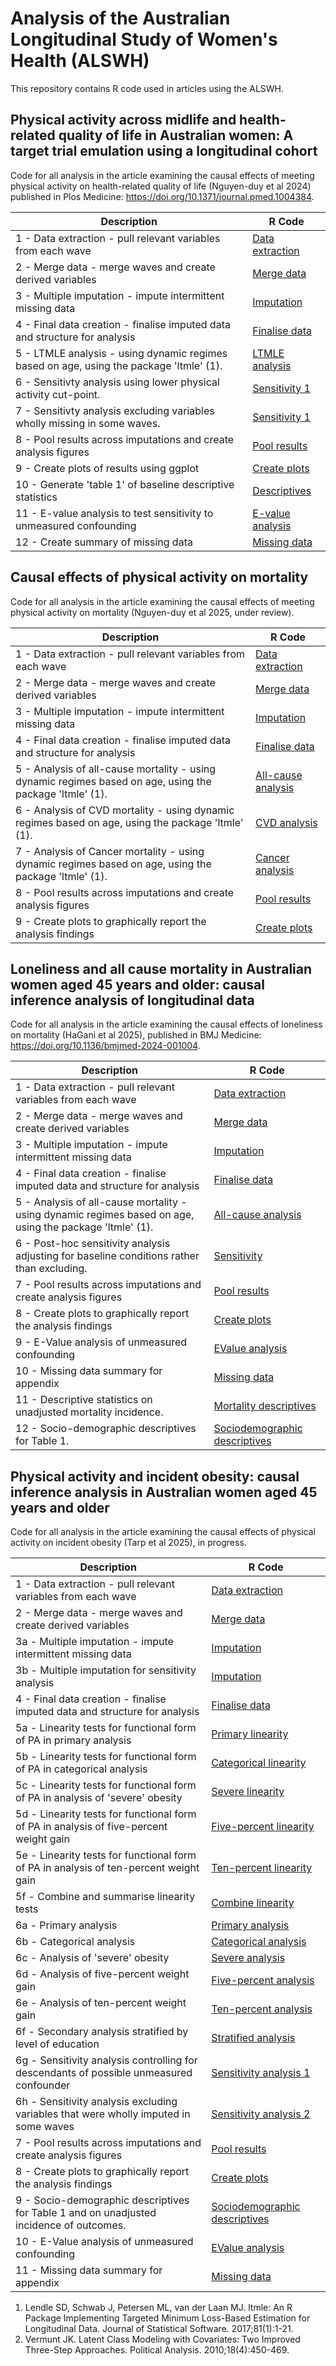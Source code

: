 # Analysis of the Australian Longitudinal Study of Women's Health (ALSWH)

This repository contains R code used in articles using the ALSWH.

## Physical activity across midlife and health-related quality of life in Australian women: A target trial emulation using a longitudinal cohort
Code for all analysis in the article examining the causal effects of meeting physical activity on health-related quality of life (Nguyen-duy et al 2024) published in Plos Medicine: https://doi.org/10.1371/journal.pmed.1004384.

| Description | R Code |
| --- | --- |
| 1 - Data extraction - pull relevant variables from each wave | [Data extraction](Code/2024/1_Data_Extraction.R) |
| 2 - Merge data - merge waves and create derived variables | [Merge data](Code/2024/2_Data_Merge.R) |
| 3 - Multiple imputation - impute intermittent missing data | [Imputation](Code/2024/3_Multiple_Imputation.R) |
| 4 - Final data creation - finalise imputed data and structure for analysis | [Finalise data](Code/2024/4_Data_Finalise.R) |
| 5 - LTMLE analysis - using dynamic regimes based on age, using the package 'ltmle' (1). | [LTMLE analysis](Code/2024/5_Dynamic_Regimes.R) |
| 6 - Sensitivty analysis using lower physical activity cut-point. | [Sensitivity 1](Code/2024/6_Dynamic_Regimes_Sensitivity1.R) |
| 7 - Sensitivty analysis excluding variables wholly missing in some waves. | [Sensitivity 1](Code/2024/7_Dynamic_Regimes_Sensitivity2.R) |
| 8 - Pool results across imputations and create analysis figures | [Pool results](Code/2024/8_Pool_Results.R) |
| 9 - Create plots of results using ggplot | [Create plots](Code/2024/9_Create_Plots.R) |
| 10 - Generate 'table 1' of baseline descriptive statistics | [Descriptives](Code/2024/10_Descriptive_Statistics.R) |
| 11 - E-value analysis to test sensitivity to unmeasured confounding | [E-value analysis](Code/2024/11_EValue_Analysis.R) |
| 12 - Create summary of missing data | [Missing data](Code/2024/12_Missing_data_summary.R) |

## Causal effects of physical activity on mortality
Code for all analysis in the article examining the causal effects of meeting physical activity on mortality (Nguyen-duy et al 2025, under review).

| Description | R Code |
| --- | --- |
| 1 - Data extraction - pull relevant variables from each wave | [Data extraction](Code/2025a/1_Data_Extraction.R) |
| 2 - Merge data - merge waves and create derived variables | [Merge data](Code/2025a/2_Data_Merge.R) |
| 3 - Multiple imputation - impute intermittent missing data | [Imputation](Code/2025a/3_Multiple_Imputation.R) |
| 4 - Final data creation - finalise imputed data and structure for analysis | [Finalise data](Code/2025a/4_Data_Finalise.R) |
| 5 - Analysis of all-cause mortality - using dynamic regimes based on age, using the package 'ltmle' (1). | [All-cause analysis](Code/2025a/5_All_cause_analysis.R) |
| 6 - Analysis of CVD mortality - using dynamic regimes based on age, using the package 'ltmle' (1). | [CVD analysis](Code/2025a/6_CVD_analysis.R) |
| 7 - Analysis of Cancer mortality - using dynamic regimes based on age, using the package 'ltmle' (1). | [Cancer analysis](Code/2025a/7_cancer_analysis.R) |
| 8 - Pool results across imputations and create analysis figures | [Pool results](Code/2025a/8_Pool_Results.R) |
| 9 - Create plots to graphically report the analysis findings | [Create plots](Code/2025a/9_Create_Plots.R) |

## Loneliness and all cause mortality in Australian women aged 45 years and older: causal inference analysis of longitudinal data
Code for all analysis in the article examining the causal effects of loneliness on mortality (HaGani et al 2025), published in BMJ Medicine: https://doi.org/10.1136/bmjmed-2024-001004.

| Description | R Code |
| --- | --- |
| 1 - Data extraction - pull relevant variables from each wave | [Data extraction](Code/2025b/1_ALSWH_Extraction.R) |
| 2 - Merge data - merge waves and create derived variables | [Merge data](Code/2025b/2_Merge_code.R) |
| 3 - Multiple imputation - impute intermittent missing data | [Imputation](Code/2025b/3_Multiple_Imputation.R) |
| 4 - Final data creation - finalise imputed data and structure for analysis | [Finalise data](Code/2025b/4_Data_Finalise.R) |
| 5 - Analysis of all-cause mortality - using dynamic regimes based on age, using the package 'ltmle' (1). | [All-cause analysis](Code/2025b/5_All_cause_analysis.R) |
| 6 - Post-hoc sensitivity analysis adjusting for baseline conditions rather than excluding. | [Sensitivity](Code/2025b/6_Post-hoc_sensitivity.R) |
| 7 - Pool results across imputations and create analysis figures | [Pool results](Code/2025b/7_Pool_Results.R) |
| 8 - Create plots to graphically report the analysis findings | [Create plots](Code/2025b/8_Create_Plots.R) |
| 9 - E-Value analysis of unmeasured confounding | [EValue analysis](Code/2025b/9_EValue_Analysis.R) |
| 10 - Missing data summary for appendix | [Missing data](Code/2025b/10_Missing_data_summary.R) |
| 11 - Descriptive statistics on unadjusted mortality incidence. | [Mortality descriptives](Code/2025b/11_Mortality_descriptives.R) |
| 12 - Socio-demographic descriptives for Table 1. | [Sociodemographic descriptives](Code/2025b/12_Socio_demographics.R) |

## Physical activity and incident obesity: causal inference analysis in Australian women aged 45 years and older
Code for all analysis in the article examining the causal effects of physical activity on incident obesity (Tarp et al 2025), in progress.

| Description | R Code |
| --- | --- |
| 1 - Data extraction - pull relevant variables from each wave | [Data extraction](Code/2025c/1_Data_extraction.R) |
| 2 - Merge data - merge waves and create derived variables | [Merge data](Code/2025c/2_Data_merge.R) |
| 3a - Multiple imputation - impute intermittent missing data | [Imputation](Code/2025c/3a_Multiple_imputation.R) |
| 3b - Multiple imputation for sensitivity analysis | [Imputation](Code/2025c/3b_Multiple_imputation_sensitivity.R) |
| 4 - Final data creation - finalise imputed data and structure for analysis | [Finalise data](Code/2025c/4_Data_finalise.R) |
| 5a - Linearity tests for functional form of PA in primary analysis | [Primary linearity](Code/2025c/5a_Primary_linearity.R) |
| 5b - Linearity tests for functional form of PA in categorical analysis | [Categorical linearity](Code/2025c/5b_Categorical_linearity.R) |
| 5c - Linearity tests for functional form of PA in analysis of 'severe' obesity | [Severe linearity](Code/2025c/5c_Severe_obesity_linearity.R) |
| 5d - Linearity tests for functional form of PA in analysis of five-percent weight gain | [Five-percent linearity](Code/2025c/5d_Five_percent_weight_gain_linearity.R) |
| 5e - Linearity tests for functional form of PA in analysis of ten-percent weight gain | [Ten-percent linearity](Code/2025c/5e_Ten_percent_weight_gain_linearity.R) |
| 5f - Combine and summarise linearity tests | [Combine linearity](Code/2025c/5f_Summarise_linearity_results.R) |
| 6a - Primary analysis | [Primary analysis](Code/2025c/6a_Primary_analysis.R) |
| 6b - Categorical analysis | [Categorical analysis](Code/2025c/6b_Categorical_analysis.R) |
| 6c - Analysis of 'severe' obesity | [Severe analysis](Code/2025c/6c_Severe_obesity_outcome_analysis.R) |
| 6d - Analysis of five-percent weight gain | [Five-percent analysis](Code/2025c/6d_Five_percent_weight_gain_analysis.R) |
| 6e - Analysis of ten-percent weight gain | [Ten-percent analysis](Code/2025c/6e_Ten_percent_weight_gain_analysis.R) |
| 6f - Secondary analysis stratified by level of education | [Stratified analysis](Code/2025c/6f_Secondary_analysis_stratified.R) |
| 6g - Sensitivity analysis controlling for descendants of possible unmeasured confounder | [Sensitivity analysis 1](Code/2025c/6g_Sensitivity_analysis_descendent_adjustment.R) |
| 6h - Sensitivity analysis excluding variables that were wholly imputed in some waves | [Sensitivity analysis 2](Code/2025c/6h_Sensitivity_analysis_excluding_imputed.R) |
| 7 - Pool results across imputations and create analysis figures | [Pool results](Code/2025c/7_Pool_results.R) |
| 8 - Create plots to graphically report the analysis findings | [Create plots](Code/2025c/8_Create_plots.R) |
| 9 - Socio-demographic descriptives for Table 1 and on unadjusted incidence of outcomes. | [Sociodemographic descriptives](Code/2025c/9_Descriptive_statistics.R) |
| 10 - E-Value analysis of unmeasured confounding | [EValue analysis](Code/2025c/10_EValue_analysis.R) |
| 11 - Missing data summary for appendix | [Missing data](Code/2025c/11_Missing_data_summary.R) |

1. Lendle SD, Schwab J, Petersen ML, van der Laan MJ. ltmle: An R Package Implementing Targeted Minimum Loss-Based Estimation for Longitudinal Data. Journal of Statistical Software. 2017;81(1):1-21.
2. Vermunt JK. Latent Class Modeling with Covariates: Two Improved Three-Step Approaches. Political Analysis. 2010;18(4):450-469.

<!---
## Physical activity trajectories and associations with health-related quality of life
Code for all analysis in the article by Nguyen-duy et al 2024b.

| Description | R Code |
| --- | --- |
| 1 - Data extraction - pull relevant variables from each wave | [Data extraction](Code/2024b/1_Data_Extraction.R) |
| 2 - Multiple imputation - impute intermittent missing data | [Imputation](Code/2024b/2_Multiple_Imputation.R) |
| 3 - Final data creation - finalise imputed data and structure for analysis | [Finalise data](Code/2024b/3_Data_Finalise.R) |
| 4 - Data import - import imputed data into Stata for analysis | [Stata import](Code/2024b/4_Data_Import.do) |
| 5 - Assess model fit - check number of classes using information criteria | [Model fit](Code/2024b/5_Model_Fit.do) |
| 6 - Class probabilities - estimate class probabilities from best fitting model | [Class probabilities](Code/2024b/6_Class_Probabilities.do) |
| 7 - BCH Weights - estimate BCH weights based on BCH method (2). | [BCH Weights](Code/2024b/7_Calculate_BCH_Weights.do) |
| 8 - ML models - regress class membership on baseline covariates using ML method (2). | [ML Models](Code/2024b/8_Latent_Class_Regressions_ML.do) |
| 9 - BCH models - distal outcome models and regression of class membership on baseline covariates using BCH method (2). | [BCH Models](Code/2024b/9_Distal_Models_BCH.do) |
-->

